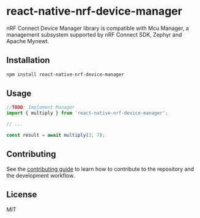 # react-native-nrf-device-manager

nRF Connect Device Manager library is compatible with Mcu Manager, a management subsystem supported by nRF Connect SDK, Zephyr and Apache Mynewt.

## Installation

```sh
npm install react-native-nrf-device-manager
```

## Usage

```js
//TODO: Implement Manager
import { multiply } from 'react-native-nrf-device-manager';

// ...

const result = await multiply(3, 7);
```

## Contributing

See the [contributing guide](CONTRIBUTING.md) to learn how to contribute to the repository and the development workflow.

## License

MIT

